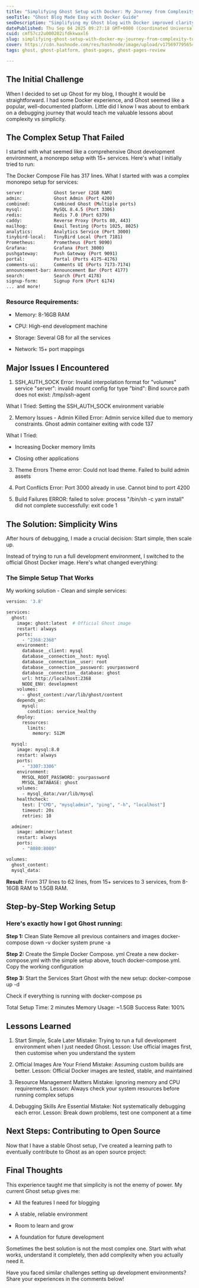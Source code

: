 ```yaml
---
title: "Simplifying Ghost Setup with Docker: My Journey from Complexity to Clarity"
seoTitle: "Ghost Blog Made Easy with Docker Guide"
seoDescription: "Simplifying my Ghost blog with Docker improved clarity, performance, and reliability. Discover valuable lessons and tips!"
datePublished: Thu Sep 04 2025 09:27:18 GMT+0000 (Coordinated Universal Time)
cuid: cmf57cz2u000202ifdkkwaxl6
slug: simplifying-ghost-setup-with-docker-my-journey-from-complexity-to-clarity
cover: https://cdn.hashnode.com/res/hashnode/image/upload/v1756977956547/ef8e1e74-c7c5-4a36-a591-e556542ed006.png
tags: ghost, ghost-platform, ghost-pages, ghost-pages-review

---
```


## The Initial Challenge

When I decided to set up Ghost for my blog, I thought it would be straightforward. I had some Docker experience, and Ghost seemed like a popular, well-documented platform. Little did I know I was about to embark on a debugging journey that would teach me valuable lessons about complexity vs simplicity.

## The Complex Setup That Failed

I started with what seemed like a comprehensive Ghost development environment, a monorepo setup with 15+ services. Here's what I initially tried to run:

The Docker Compose File has 317 lines. What I started with was a complex monorepo setup for services:

```bash
server:           Ghost Server (2GB RAM)
admin:            Ghost Admin (Port 4200)
combined:         Combined Ghost (Multiple ports)
mysql:            MySQL 8.4.5 (Port 3306)
redis:            Redis 7.0 (Port 6379)
caddy:            Reverse Proxy (Ports 80, 443)
mailhog:          Email Testing (Ports 1025, 8025)
analytics:        Analytics Service (Port 3000)
tinybird-local:   TinyBird Local (Port 7181)
Prometheus:       Prometheus (Port 9090)
Grafana:          Grafana (Port 3000)
pushgateway:      Push Gateway (Port 9091)
portal:           Portal (Ports 4175-4176)
comments-ui:      Comments UI (Ports 7173-7174)
announcement-bar: Announcement Bar (Port 4177)
search:           Search (Port 4178)
signup-form:      Signup Form (Port 6174)
... and more!
```

### Resource Requirements:

* Memory: 8-16GB RAM
    
* CPU: High-end development machine
    
* Storage: Several GB for all the services
    
* Network: 15+ port mappings
    

## Major Issues I Encountered

1. SSH\_AUTH\_SOCK Error: Invalid interpolation format for "volumes" service "server": invalid mount config for type "bind": Bind source path does not exist: /tmp/ssh-agent
    

What I Tried: Setting the SSH\_AUTH\_SOCK environment variable

2. Memory Issues - Admin Killed Error: Admin service killed due to memory constraints. Ghost admin container exiting with code 137
    

What I Tried:

* Increasing Docker memory limits
    
* Closing other applications
    

3. Theme Errors Theme error: Could not load theme. Failed to build admin assets
    
4. Port Conflicts Error: Port 3000 already in use. Cannot bind to port 4200
    
5. Build Failures ERROR: failed to solve: process "/bin/sh -c yarn install" did not complete successfully: exit code 1
    

## The Solution: Simplicity Wins

After hours of debugging, I made a crucial decision: Start simple, then scale up.

Instead of trying to run a full development environment, I switched to the official Ghost Docker image. Here's what changed everything:

### The Simple Setup That Works

My working solution - Clean and simple services:

```bash
version: '3.8'

services:
  ghost:
    image: ghost:latest  # Official Ghost image
    restart: always
    ports:
      - "2368:2368"
    environment:
      database__client: mysql
      database__connection__host: mysql
      database__connection__user: root
      database__connection__password: yourpassword
      database__connection__database: ghost
      url: http://localhost:2368
      NODE_ENV: development
    volumes:
      - ghost_content:/var/lib/ghost/content
    depends_on:
      mysql:
        condition: service_healthy
    deploy:
      resources:
        limits:
          memory: 512M

  mysql:
    image: mysql:8.0
    restart: always
    ports:
      - "3307:3306"
    environment:
      MYSQL_ROOT_PASSWORD: yourpassword
      MYSQL_DATABASE: ghost
    volumes:
      - mysql_data:/var/lib/mysql
    healthcheck:
      test: ["CMD", "mysqladmin", "ping", "-h", "localhost"]
      timeout: 20s
      retries: 10

  adminer:
    image: adminer:latest
    restart: always
    ports:
      - "8080:8080"

volumes:
  ghost_content:
  mysql_data:
```

**Result**: From 317 lines to 62 lines, from 15+ services to 3 services, from 8-16GB RAM to 1.5GB RAM.

## Step-by-Step Working Setup

### Here's exactly how I got Ghost running:

**Step 1:** Clean Slate Remove all previous containers and images docker-compose down -v docker system prune -a

**Step 2:** Create the Simple Docker Compose. yml Create a new docker-compose.yml with the simple setup above, touch docker-compose.yml. Copy the working configuration

**Step 3:** Start the Services Start Ghost with the new setup: docker-compose up -d

Check if everything is running with docker-compose ps

Total Setup Time: 2 minutes Memory Usage: ~1.5GB Success Rate: 100%

## Lessons Learned

1. Start Simple, Scale Later Mistake: Trying to run a full development environment when I just needed Ghost. Lesson: Use official images first, then customise when you understand the system
    
2. Official Images Are Your Friend Mistake: Assuming custom builds are better. Lesson: Official Docker images are tested, stable, and maintained
    
3. Resource Management Matters Mistake: Ignoring memory and CPU requirements. Lesson: Always check your system resources before running complex setups
    
4. Debugging Skills Are Essential Mistake: Not systematically debugging each error. Lesson: Break down problems, test one component at a time
    

## Next Steps: Contributing to Open Source

Now that I have a stable Ghost setup, I've created a learning path to eventually contribute to Ghost as an open source project:

## Final Thoughts

This experience taught me that simplicity is not the enemy of power. My current Ghost setup gives me:

* All the features I need for blogging
    
* A stable, reliable environment
    
* Room to learn and grow
    
* A foundation for future development
    

Sometimes the best solution is not the most complex one. Start with what works, understand it completely, then add complexity when you actually need it.

Have you faced similar challenges setting up development environments? Share your experiences in the comments below!